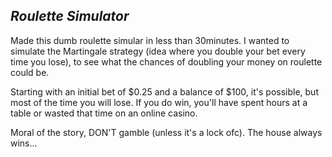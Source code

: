 ## _Roulette Simulator_

Made this dumb roulette simular in less than 30minutes. I wanted to simulate the Martingale strategy (idea where you double your bet every time you lose),
to see what the chances of doubling your money on roulette could be.

Starting with an initial bet of $0.25 and a balance of $100, it's possible, but most of the time you will lose. If you do win,
you'll have spent hours at a table or wasted that time on an online casino.

Moral of the story, DON'T gamble (unless it's a lock ofc). The house always wins...